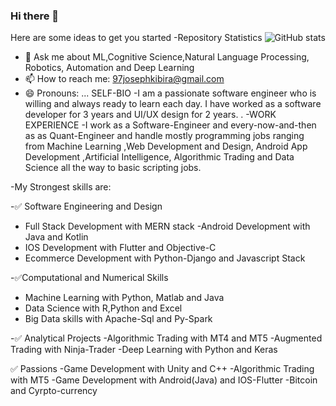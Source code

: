 ### Hi there 👋




Here are some ideas to get you started
-Repository Statistics
![ GitHub stats](https://github-readme-stats.vercel.app/api?username=97joseph&show_icons=true&theme=radical)

- 💬 Ask me about ML,Cognitive Science,Natural Language Processing, Robotics, Automation and Deep Learning
- 📫 How to reach me: 97josephkibira@gmail.com
- 😄 Pronouns: ...
SELF-BIO
-I am a passionate software engineer who is willing and always ready to learn each day. I have worked as a software developer for 3 years and UI/UX design for 2 years.
.
-WORK EXPERIENCE
-I work as a Software-Engineer and every-now-and-then as as Quant-Engineer and handle mostly programming jobs ranging from Machine Learning ,Web Development and Design, Android App Development ,Artificial Intelligence, Algorithmic Trading and Data Science all the way to basic scripting jobs.

-My Strongest skills are:

-✅ Software Engineering and Design
- Full Stack Development with MERN stack
-Android Development with Java and Kotlin
- IOS Development with Flutter and Objective-C
- Ecommerce Development with Python-Django and Javascript Stack

-✅Computational and Numerical Skills
- Machine Learning with Python, Matlab and Java
- Data Science with R,Python and Excel
- Big Data skills with Apache-Sql and Py-Spark

-✅ Analytical Projects
-Algorithmic Trading with MT4 and MT5
-Augmented Trading with Ninja-Trader
-Deep Learning with Python and Keras

✅ Passions
-Game Development with Unity and C++
-Algorithmic Trading with MT5
-Game Development with Android(Java) and IOS-Flutter
-Bitcoin and Cyrpto-currency



